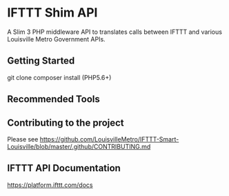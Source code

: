 # IFTTT Shim API

A Slim 3 PHP middleware API to translates calls between IFTTT and various Louisville Metro Government APIs.

## Getting Started
git clone
composer install (PHP5.6+)


## Recommended Tools


## Contributing to the project
Please see https://github.com/LouisvilleMetro/IFTTT-Smart-Louisville/blob/master/.github/CONTRIBUTING.md


## IFTTT API Documentation
https://platform.ifttt.com/docs

